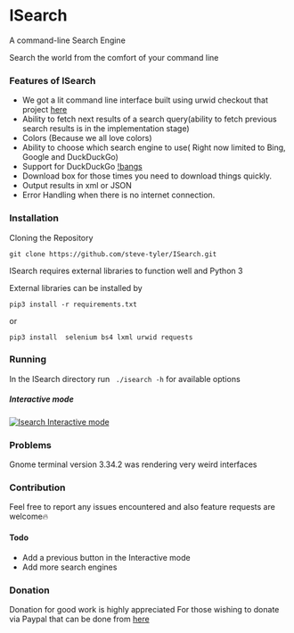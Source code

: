 # ISearch

A command-line Search Engine

Search the world from the comfort of your command line

### Features of ISearch

- We got a lit command line interface built using urwid checkout that project [here](https://github.com/urwid/urwid)
- Ability to fetch next results of a search query(ability to fetch previous search results is in the implementation stage)
- Colors (Because we all love colors)
- Ability to choose which search engine to use( Right now limited to Bing, Google and DuckDuckGo) 
- Support for DuckDuckGo [!bangs](https://api.duckduckgo.com/bang)
- Download box for those times you need to download things quickly.
-  Output results in xml or JSON
 - Error Handling when there is no internet connection.
 
### Installation
Cloning the Repository
```
git clone https://github.com/steve-tyler/ISearch.git
```
ISearch requires external libraries to function well and Python 3

External libraries can be installed by 
```
pip3 install -r requirements.txt
```
or 
```
pip3 install  selenium bs4 lxml urwid requests
```

### Running 
In the ISearch directory run <code> ./isearch -h</code>  for available options 

##### Interactive mode
[![Isearch Interactive mode](https://i.ibb.co/DQgszRh/https-i-ytimg-com-vi-w-Bf-Rq-Eb-Vz0s-maxresdefault.jpg)](https://youtu.be/wBfRqEbVz0s "Isearch Interactive mode")

### Problems
Gnome terminal version 3.34.2 was rendering very weird interfaces

### Contribution
Feel free to report any issues encountered and also feature requests are welcome:fire:
#### Todo
- Add a previous button in the Interactive mode
- Add more search engines
### Donation
Donation for good work is highly appreciated
For those wishing to donate via Paypal that can be done from [here](https://www.paypal.com/cgi_bin/webscr?cmd=_pay-inv&viewtype=altview&id=INV2-5JYK-9F6Z-3W5F-FJSC)




